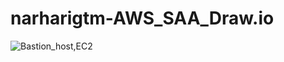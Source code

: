 # narharigtm-AWS_SAA_Draw.io
![Bastion_host,EC2](https://github.com/user-attachments/assets/2481f532-a743-4806-85e7-d2f48e0381cc)

